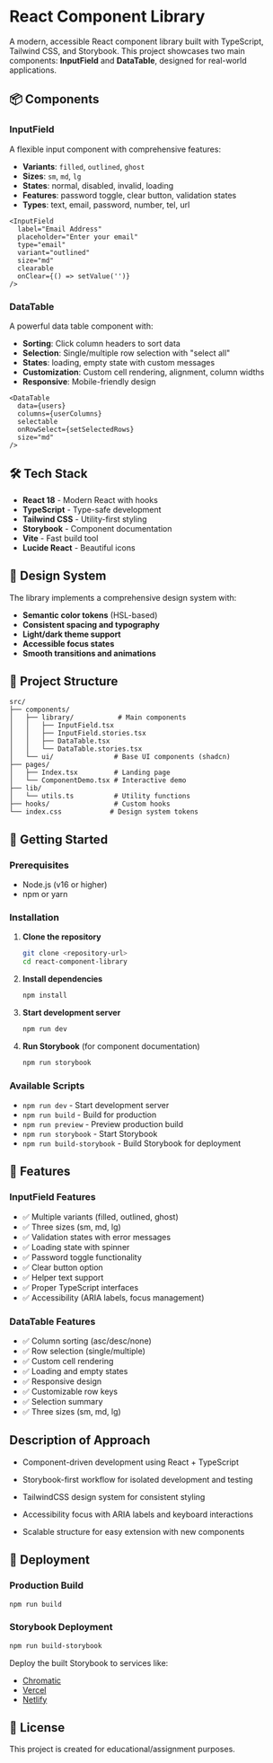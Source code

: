 # React Component Library

A modern, accessible React component library built with TypeScript, Tailwind CSS, and Storybook. This project showcases two main components: **InputField** and **DataTable**, designed for real-world applications.


## 📦 Components

### InputField
A flexible input component with comprehensive features:

- **Variants**: `filled`, `outlined`, `ghost`
- **Sizes**: `sm`, `md`, `lg`
- **States**: normal, disabled, invalid, loading
- **Features**: password toggle, clear button, validation states
- **Types**: text, email, password, number, tel, url

```tsx
<InputField
  label="Email Address"
  placeholder="Enter your email"
  type="email"
  variant="outlined"
  size="md"
  clearable
  onClear={() => setValue('')}
/>
```

### DataTable
A powerful data table component with:

- **Sorting**: Click column headers to sort data
- **Selection**: Single/multiple row selection with "select all"
- **States**: loading, empty state with custom messages
- **Customization**: Custom cell rendering, alignment, column widths
- **Responsive**: Mobile-friendly design

```tsx
<DataTable
  data={users}
  columns={userColumns}
  selectable
  onRowSelect={setSelectedRows}
  size="md"
/>
```

## 🛠️ Tech Stack

- **React 18** - Modern React with hooks
- **TypeScript** - Type-safe development
- **Tailwind CSS** - Utility-first styling
- **Storybook** - Component documentation
- **Vite** - Fast build tool
- **Lucide React** - Beautiful icons

## 🎨 Design System

The library implements a comprehensive design system with:

- **Semantic color tokens** (HSL-based)
- **Consistent spacing and typography**
- **Light/dark theme support**
- **Accessible focus states**
- **Smooth transitions and animations**

## 📁 Project Structure

```
src/
├── components/
│   ├── library/           # Main components
│   │   ├── InputField.tsx
│   │   ├── InputField.stories.tsx
│   │   ├── DataTable.tsx
│   │   └── DataTable.stories.tsx
│   └── ui/               # Base UI components (shadcn)
├── pages/
│   ├── Index.tsx         # Landing page
│   └── ComponentDemo.tsx # Interactive demo
├── lib/
│   └── utils.ts          # Utility functions
├── hooks/                # Custom hooks
└── index.css            # Design system tokens
```

## 🚀 Getting Started

### Prerequisites
- Node.js (v16 or higher)
- npm or yarn

### Installation

1. **Clone the repository**
   ```bash
   git clone <repository-url>
   cd react-component-library
   ```

2. **Install dependencies**
   ```bash
   npm install
   ```

3. **Start development server**
   ```bash
   npm run dev
   ```

4. **Run Storybook** (for component documentation)
   ```bash
   npm run storybook
   ```

### Available Scripts

- `npm run dev` - Start development server
- `npm run build` - Build for production
- `npm run preview` - Preview production build
- `npm run storybook` - Start Storybook
- `npm run build-storybook` - Build Storybook for deployment

## 🎯 Features

### InputField Features
- ✅ Multiple variants (filled, outlined, ghost)
- ✅ Three sizes (sm, md, lg)
- ✅ Validation states with error messages
- ✅ Loading state with spinner
- ✅ Password toggle functionality
- ✅ Clear button option
- ✅ Helper text support
- ✅ Proper TypeScript interfaces
- ✅ Accessibility (ARIA labels, focus management)

### DataTable Features
- ✅ Column sorting (asc/desc/none)
- ✅ Row selection (single/multiple)
- ✅ Custom cell rendering
- ✅ Loading and empty states
- ✅ Responsive design
- ✅ Customizable row keys
- ✅ Selection summary
- ✅ Three sizes (sm, md, lg)

## Description of Approach

- Component-driven development using React + TypeScript

- Storybook-first workflow for isolated development and testing

- TailwindCSS design system for consistent styling

- Accessibility focus with ARIA labels and keyboard interactions

- Scalable structure for easy extension with new components

## 🚢 Deployment

### Production Build
```bash
npm run build
```

### Storybook Deployment
```bash
npm run build-storybook
```

Deploy the built Storybook to services like:
- [Chromatic](https://chromatic.com)
- [Vercel](https://vercel.com)
- [Netlify](https://netlify.com)



## 📄 License

This project is created for educational/assignment purposes.

